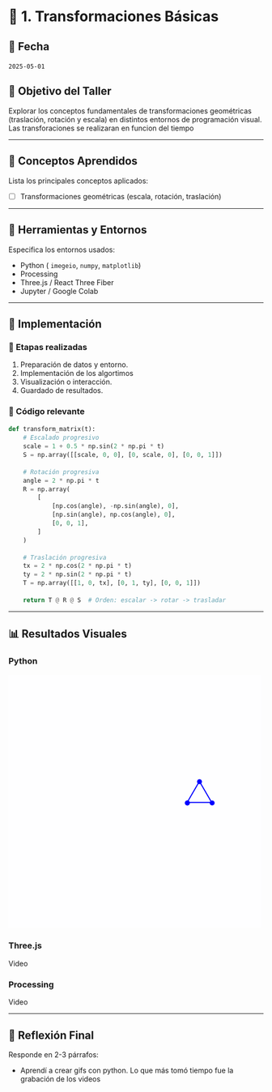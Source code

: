 # 🧪 1. Transformaciones Básicas

## 📅 Fecha
`2025-05-01` 


## 🎯 Objetivo del Taller

Explorar los conceptos fundamentales de transformaciones geométricas (traslación, rotación y escala) en distintos entornos de programación visual. Las transforaciones se realizaran en funcion del tiempo

---

## 🧠 Conceptos Aprendidos

Lista los principales conceptos aplicados:

- [ ] Transformaciones geométricas (escala, rotación, traslación)

---

## 🔧 Herramientas y Entornos

Especifica los entornos usados:

- Python ( `imegeio`, `numpy`, `matplotlib`)
- Processing
- Three.js / React Three Fiber
- Jupyter / Google Colab

---

## 🧪 Implementación

### 🔹 Etapas realizadas
1. Preparación de datos y entorno.
2. Implementación de los algortimos
3. Visualización o interacción.
4. Guardado de resultados.

### 🔹 Código relevante


```python
def transform_matrix(t):
    # Escalado progresivo
    scale = 1 + 0.5 * np.sin(2 * np.pi * t)
    S = np.array([[scale, 0, 0], [0, scale, 0], [0, 0, 1]])

    # Rotación progresiva
    angle = 2 * np.pi * t
    R = np.array(
        [
            [np.cos(angle), -np.sin(angle), 0],
            [np.sin(angle), np.cos(angle), 0],
            [0, 0, 1],
        ]
    )

    # Traslación progresiva
    tx = 2 * np.cos(2 * np.pi * t)
    ty = 2 * np.sin(2 * np.pi * t)
    T = np.array([[1, 0, tx], [0, 1, ty], [0, 0, 1]])

    return T @ R @ S  # Orden: escalar -> rotar -> trasladar
```

---

## 📊 Resultados Visuales

### Python
![transformacion_basica_python](resultados/transformacion_basica_python.gif)

### Three.js

Video

### Processing

Video

---


## 💬 Reflexión Final

Responde en 2-3 párrafos:

- Aprendí a crear gifs con python. Lo que más tomó tiempo fue la grabación de los videos
